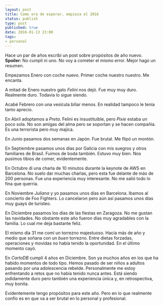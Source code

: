 ```yaml
--- 
layout: post
title: Como era de esperar, empieza el 2016
status: publish
type: post
published: true
date: 2016-01-13 23:00
tags: 
- personal
---
```


Hace un par de años escribi un post sobre propósitos de año nuevo. **Spoiler:** No cumplí ni uno.
No voy a cometer el mismo error. Mejor hago un resumen.

Empezamos Enero con coche nuevo. Primer coche nuestro nuestro. Me encanta.

A mitad de Enero nuestro gato *Felini* nos dejó. Fue muy muy duro. Realmente duro. Todavía lo sigue siendo.

Acabé Febrero con una vesícula biliar menos. En realidad tampoco le tenía tanto aprecio.

En Abril adoptamos a *Preta*. Felini es insustituible, pero *Pixie* estaba un poco sola. No son amigas del alma pero se soportan y se hacen compañía. Es una terrorista pero muy majica.

En Junio pasamos dos semanas en Japón. Fue brutal. Me flipó un montón.

En Septiembre pasamos unos días por Galicia con mis suegros y otros familiares de Brasil. Fuimos de boda también. Estuvo muy bien. Nos pusimos tibios de comer, evidentemente.

En Octubre di una charla de 10 minutos durante la keynote de AWS en Barcelona. No suelo dar muchas charlas, pero esta fue delante de más de 200 personas. Fue una experiencia muy interesante. No me salió todo lo fina que querría.

En Noviembre *Juliana* y yo pasamos unos días en Barcelona. Ibamos al concierto de Foo Fighters. Lo cancelaron pero aún así pasamos unos días muy guays de turisteo.

En Diciembre pasamos los días de las fiestas en Zaragoza. No me gustan las navidades. No obstante este año fueron días muy agradables con la familia. Lo cual me deja bastante feliz.

El mismo día 31 me comí un torrezno majestuoso. Hacía más de año y medio que soñana con un *buen* torrezno. Entre dietas forzadas, operaciones y movidas no había tenido la oportunidad. En el último momento cayó.


En *CartoDB* cumplí 4 años en Diciembre. Son ya muchos años en los que ha habido momentos de todo tipo. Hemos pasado de ser niños a adultos pasando por una adolescencia rebelde. Personalmente me estoy enfrentando a retos que no había tenido nunca antes. Está siendo jodidamente duro pero también una experiencia única y, en retrospectiva, muy bonita.

Evidentemente tengo propósitos para este año. Pero en lo que realmente confío es en que va a ser brutal en lo personal y profesional.
